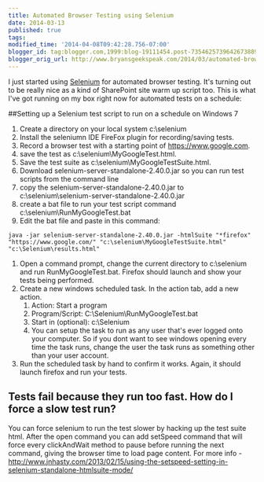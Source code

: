 ```yaml
---
title: Automated Browser Testing using Selenium
date: 2014-03-13
published: true
tags: 
modified_time: '2014-04-08T09:42:28.756-07:00'
blogger_id: tag:blogger.com,1999:blog-19111454.post-7354625739642673889
blogger_orig_url: http://www.bryansgeekspeak.com/2014/03/automated-browser-testing-using-selenium.html
---
```


I just started using <a href="http://docs.seleniumhq.org/">Selenium</a> for automated browser testing. It's turning out to be really nice as a kind of SharePoint site warm up script too.  This is what I've got running on my box right now for automated tests on a schedule:

##Setting up a Selenium test script to run on a schedule on Windows 7

1. Create a directory on your local system c:\selenium
1. Install the seleniumn IDE FireFox plugin for recording/saving tests.
1. Record a browser test with a starting point of https://www.google.com.
1. save the test as c:\selenium\MyGoogleTest.html.
1. Save the test suite as c:\selenium\MyGoogleTestSuite.html.
1. Download selenium-server-standalone-2.40.0.jar so you can run test scripts from the command line
1. copy the selenium-server-standalone-2.40.0.jar to c:\selenium\selenium-server-standalone-2.40.0.jar
1. create a bat file to run your test script command c:\selenium\RunMyGoogleTest.bat
1. Edit the bat file and paste in this command: 
```
java -jar selenium-server-standalone-2.40.0.jar -htmlSuite "*firefox" "https://www.google.com/" "c:\selenium\MyGoogleTestSuite.html" "c:\Selenium\results.html" 
```
1. Open a command prompt, change the current directory to c:\selenium and run RunMyGoogleTest.bat. Firefox should launch and show your tests being performed. 
1. Create a new windows scheduled task. In the action tab, add a new action. 
    1. Action: Start a program
    1. Program/Script: C:\Selenium\RunMyGoogleTest.bat
    1. Start in (optional): c:\Selenium
    1. You can setup the task to run as any user that's ever logged onto your computer. So if you dont want to see windows opening every time the task runs, change the user the task runs as something other than your user account.
1. Run the scheduled task by hand to confirm it works.  Again, it should launch firefox and run your tests.

## Tests fail because they run too fast. How do I force a slow test run?
You can force selenium to run the test slower by hacking up the test suite html. After the open command you can add setSpeed command that will force every clickAndWait method to pause before running the next command, giving the browser time to load page content. For more info - http://www.jnhasty.com/2013/02/15/using-the-setspeed-setting-in-selenium-standalone-htmlsuite-mode/
